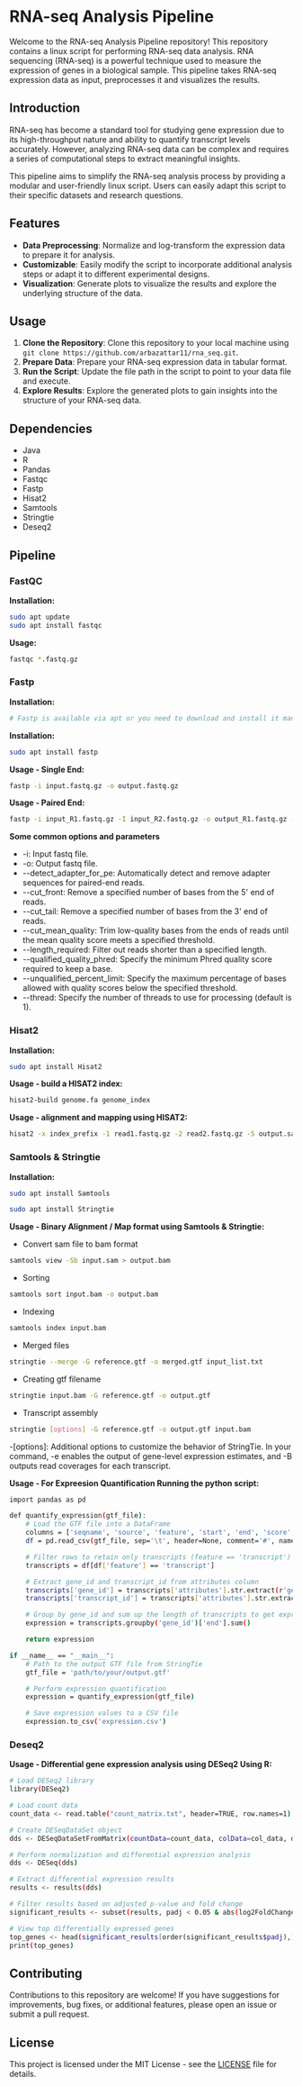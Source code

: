 # RNA-seq Analysis Pipeline

Welcome to the RNA-seq Analysis Pipeline repository! This repository contains a linux script for performing RNA-seq data analysis. RNA sequencing (RNA-seq) is a powerful technique used to measure the expression of genes in a biological sample. This pipeline takes RNA-seq expression data as input, preprocesses it and visualizes the results.

## Introduction

RNA-seq has become a standard tool for studying gene expression due to its high-throughput nature and ability to quantify transcript levels accurately. However, analyzing RNA-seq data can be complex and requires a series of computational steps to extract meaningful insights.

This pipeline aims to simplify the RNA-seq analysis process by providing a modular and user-friendly linux script. Users can easily adapt this script to their specific datasets and research questions.

## Features

- **Data Preprocessing**: Normalize and log-transform the expression data to prepare it for analysis.
- **Customizable**: Easily modify the script to incorporate additional analysis steps or adapt it to different experimental designs.
- **Visualization**: Generate plots to visualize the results and explore the underlying structure of the data.

## Usage

1. **Clone the Repository**: Clone this repository to your local machine using `git clone https://github.com/arbazattar11/rna_seq.git`.
2. **Prepare Data**: Prepare your RNA-seq expression data in tabular format.
3. **Run the Script**: Update the file path in the script to point to your data file and execute.
4. **Explore Results**: Explore the generated plots to gain insights into the structure of your RNA-seq data.

## Dependencies

- Java
- R
- Pandas
- Fastqc
- Fastp
- Hisat2
- Samtools
- Stringtie
- Deseq2

## Pipeline

### FastQC

**Installation:**
```bash
sudo apt update
sudo apt install fastqc
```

**Usage:**
```bash
fastqc *.fastq.gz
```

### Fastp

**Installation:**
```bash
# Fastp is available via apt or you need to download and install it manually or via bioconda
```
**Installation:**
```bash
sudo apt install fastp
```

**Usage - Single End:**
```bash
fastp -i input.fastq.gz -o output.fastq.gz
```

**Usage - Paired End:**
```bash
fastp -i input_R1.fastq.gz -I input_R2.fastq.gz -o output_R1.fastq.gz -O output_R2.fastq.gz --detect_adapter_for_pe
```

**Some common options and parameters**

- -i: Input fastq file.
- -o: Output fastq file.
- --detect_adapter_for_pe: Automatically detect and remove adapter sequences for paired-end reads.
- --cut_front: Remove a specified number of bases from the 5' end of reads.
- --cut_tail: Remove a specified number of bases from the 3' end of reads.
- --cut_mean_quality: Trim low-quality bases from the ends of reads until the mean quality score meets a specified threshold.
- --length_required: Filter out reads shorter than a specified length.
- --qualified_quality_phred: Specify the minimum Phred quality score required to keep a base.
- --unqualified_percent_limit: Specify the maximum percentage of bases allowed with quality scores below the specified threshold.
- --thread: Specify the number of threads to use for processing (default is 1).

### Hisat2 
**Installation:**
```bash
sudo apt install Hisat2
```
**Usage - build a HISAT2 index:**
```bash
hisat2-build genome.fa genome_index
```
**Usage - alignment and mapping using HISAT2:**
```bash
hisat2 -x index_prefix -1 read1.fastq.gz -2 read2.fastq.gz -S output.sam
```
### Samtools & Stringtie
**Installation:**
```bash
sudo apt install Samtools
```
```bash
sudo apt install Stringtie
```
**Usage - Binary Alignment / Map format using Samtools & Stringtie:**
- Convert sam file to bam format
```bash
samtools view -Sb input.sam > output.bam
```
- Sorting
```bash
samtools sort input.bam -o output.bam
```
- Indexing
```bash
samtools index input.bam
```
- Merged files
```bash
stringtie --merge -G reference.gtf -o merged.gtf input_list.txt
```
- Creating gtf filename
```bash
stringtie input.bam -G reference.gtf -o output.gtf
```
- Transcript assembly

```bash
stringtie [options] -G reference.gtf -o output.gtf input.bam
```
-[options]: Additional options to customize the behavior of StringTie. In your command, -e enables the output of gene-level expression estimates, and -B outputs read coverages for each transcript.

**Usage - For Expreesion Quantification Running the python script:**
```bash
import pandas as pd

def quantify_expression(gtf_file):
    # Load the GTF file into a DataFrame
    columns = ['seqname', 'source', 'feature', 'start', 'end', 'score', 'strand', 'frame', 'attributes']
    df = pd.read_csv(gtf_file, sep='\t', header=None, comment='#', names=columns)

    # Filter rows to retain only transcripts (feature == 'transcript')
    transcripts = df[df['feature'] == 'transcript']

    # Extract gene_id and transcript_id from attributes column
    transcripts['gene_id'] = transcripts['attributes'].str.extract(r'gene_id "(.*?)";')
    transcripts['transcript_id'] = transcripts['attributes'].str.extract(r'transcript_id "(.*?)";')

    # Group by gene_id and sum up the length of transcripts to get expression
    expression = transcripts.groupby('gene_id')['end'].sum()

    return expression

if __name__ == "__main__":
    # Path to the output GTF file from StringTie
    gtf_file = 'path/to/your/output.gtf'

    # Perform expression quantification
    expression = quantify_expression(gtf_file)

    # Save expression values to a CSV file
    expression.to_csv('expression.csv')
```
### Deseq2
**Usage - Differential gene expression analysis using DESeq2 Using R:**
```bash
# Load DESeq2 library
library(DESeq2)

# Load count data
count_data <- read.table("count_matrix.txt", header=TRUE, row.names=1)

# Create DESeqDataSet object
dds <- DESeqDataSetFromMatrix(countData=count_data, colData=col_data, design=~condition)

# Perform normalization and differential expression analysis
dds <- DESeq(dds)

# Extract differential expression results
results <- results(dds)

# Filter results based on adjusted p-value and fold change
significant_results <- subset(results, padj < 0.05 & abs(log2FoldChange) > 1)

# View top differentially expressed genes
top_genes <- head(significant_results[order(significant_results$padj),], n=10)
print(top_genes)
```
## Contributing

Contributions to this repository are welcome! If you have suggestions for improvements, bug fixes, or additional features, please open an issue or submit a pull request.

## License

This project is licensed under the MIT License - see the [LICENSE](LICENSE) file for details.
